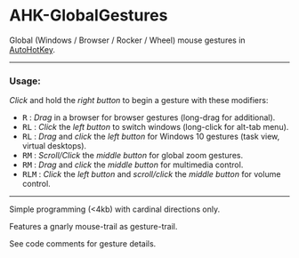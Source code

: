 # AHK-GlobalGestures

Global (Windows / Browser / Rocker / Wheel) mouse gestures in [AutoHotKey](http://www.autohotkey.com "autohotkey.com").

---

### Usage:

_Click_ and hold the _right button_ to begin a gesture with these modifiers:

- <kbd>R</kbd> : _Drag_ in a browser for browser gestures (long-drag for additional).
- <kbd>R</kbd><kbd>L</kbd> : _Click_ the _left button_ to switch windows (long-click for alt-tab menu).
- <kbd>R</kbd><kbd>L</kbd> : _Drag_ and _click_ the _left button_ for Windows 10 gestures (task view, virtual desktops).
- <kbd>R</kbd><kbd>M</kbd> : _Scroll/Click_ the _middle button_ for global zoom gestures.
- <kbd>R</kbd><kbd>M</kbd> : _Drag_ and _click_ the _middle button_ for multimedia control.
- <kbd>R</kbd><kbd>L</kbd><kbd>M</kbd> : _Click_ the _left button_ and _scroll/click_ the _middle button_ for volume control.

---

Simple programming (<4kb) with cardinal directions only.

Features a gnarly mouse-trail as gesture-trail.

See code comments for gesture details.
